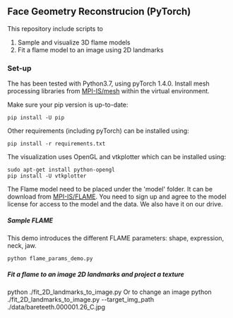 ## Face Geometry Reconstrucion (PyTorch)

This repository include scripts to
1) Sample and visualize 3D flame models
2) Fit a flame model to an image using 2D landmarks

### Set-up

The has been tested with Python3.7, using pyTorch 1.4.0.
Install mesh processing libraries from [MPI-IS/mesh](https://github.com/MPI-IS/mesh) within the virtual environment.

Make sure your pip version is up-to-date:
```
pip install -U pip
```

Other requirements (including pyTorch) can be installed using:
```
pip install -r requirements.txt
```

The visualization uses OpenGL and vtkplotter which can be installed using:
```
sudo apt-get install python-opengl
pip install -U vtkplotter
```

The Flame model need to be placed under the 'model' folder. It can be download from [MPI-IS/FLAME](http://flame.is.tue.mpg.de/). You need to sign up and agree to the model license for access to the model and the data. We also have it on our drive.


##### Sample FLAME

This demo introduces the different FLAME parameters: shape, expression, neck, jaw.
```
python flame_params_demo.py
```

##### Fit a flame to an image 2D landmarks and project a texture
python ./fit_2D_landmarks_to_image.py
Or to change an image
python ./fit_2D_landmarks_to_image.py --target_img_path ./data/bareteeth.000001.26_C.jpg


